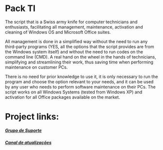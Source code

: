 # Pack TI


The script that is a Swiss army knife for computer technicians and enthusiasts, facilitating all management, maintenance, activation and cleaning of Windows OS and Microsoft Office suites.

All management is done in a simplified way without the need to run any third-party programs (YES, all the options that the script provides are from the Windows system itself) and without the need to run codes on the command line (CMD). A real hand on the wheel in the hands of technicians, simplifying and streamlining their work, thus saving time when performing maintenance on customer PCs.

There is no need for prior knowledge to use it, it is only necessary to run the program and choose the option relevant to your needs, and it can be used by any user who needs to perform software maintenance on their PCs.
    The script works on all Windows Systems (tested from Windows XP) and activation for all Office packages available on the market.

##
# Project links:
##### <a href="https://t.me/gruposcriptaio">Grupo de Suporte</a>
##### <a href="https://t.me/scriptaio">Canal de atualizações</a>
